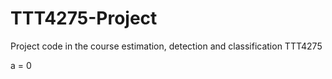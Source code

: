 # TTT4275-Project
Project code in the course estimation, detection and classification TTT4275

a = 0
